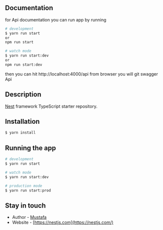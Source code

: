 ## Documentation

for Api documentation you can run app by running

```bash
# development
$ yarn run start
or
npm run start
```

```bash
# watch mode
$ yarn run start:dev
or
npm run start:dev
```

then you can hit http://localhost:4000/api from browser you will git swagger Api

## Description

[Nest](https://github.com/nestjs/nest) framework TypeScript starter repository.

## Installation

```bash
$ yarn install
```

## Running the app

```bash
# development
$ yarn run start

# watch mode
$ yarn run start:dev

# production mode
$ yarn run start:prod
```

## Stay in touch

- Author - [Mustafa](https://mustafayasser.netlify.app/)
- Website - [https://nestjs.com](https://nestjs.com/)
